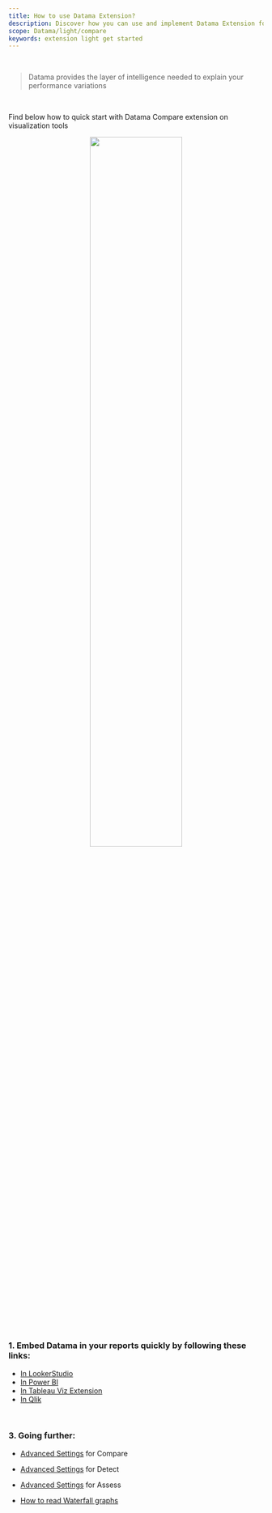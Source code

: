 ```yaml
---
title: How to use Datama Extension?
description: Discover how you can use and implement Datama Extension for your use cases
scope: Datama/light/compare
keywords: extension light get started
---
```


<br/>

> Datama provides the layer of intelligence needed to explain your performance variations

<br/>

Find below how to quick start with Datama Compare extension on visualization tools


<center> <img style="width:60%;" src="{{site.url}}/{{site.baseurl}}/extensions/datama-compare/assets/img/Extension_list.png"></center>




<br>

### 1. Embed Datama in your reports quickly by following these links:

- [In LookerStudio]({{site.url}}/{{site.baseurl}}/extensions/how-to-use/looker-studio.html)
- [In Power BI]({{site.url}}/{{site.baseurl}}/extensions/how-to-use/power_bi.html)
- [In Tableau Viz Extension]({{site.url}}/{{site.baseurl}}/extensions/how-to-use/tableau_viz.html)
 - [In Qlik]({{site.url}}/{{site.baseurl}}/extensions/how-to-use/qlik.html)

<br>

### 3. Going further:
<!--- [Use other(s) comparison]({{site.url}}/{{site.baseurl}}/extensions/datama-compare/settings/analysis/comparison.html)
- [Interface]({{site.url}}/{{site.baseurl}}/extensions/datama-compare/settings/structure.html) -->
- [Advanced Settings]({{site.url}}/{{site.baseurl}}/extensions/datama-compare/settings.html) for Compare
- [Advanced Settings]({{site.url}}/{{site.baseurl}}/extensions/datama-detect/settings.html) for Detect
- [Advanced Settings]({{site.url}}/{{site.baseurl}}/extensions/datama-assess/settings.html) for Assess

- [How to read Waterfall graphs]({{site.url}}/{{site.baseurl}}/core_app/new/tutorial/first_use.html)
